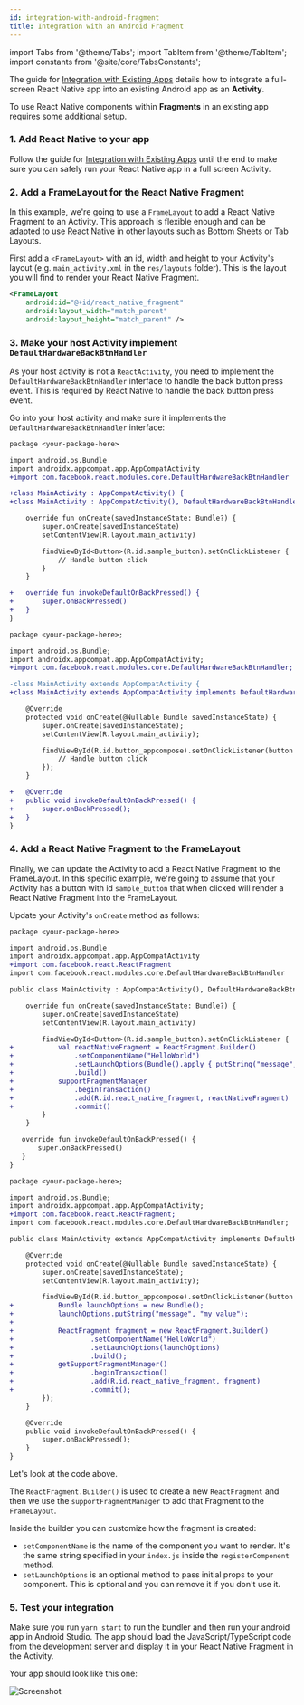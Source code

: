 ```yaml
---
id: integration-with-android-fragment
title: Integration with an Android Fragment
---
```


import Tabs from '@theme/Tabs'; import TabItem from '@theme/TabItem'; import constants from '@site/core/TabsConstants';

The guide for [Integration with Existing Apps](https://reactnative.dev/docs/integration-with-existing-apps) details how to integrate a full-screen React Native app into an existing Android app as an **Activity**.

To use React Native components within **Fragments** in an existing app requires some additional setup.

### 1. Add React Native to your app

Follow the guide for [Integration with Existing Apps](https://reactnative.dev/docs/integration-with-existing-apps) until the end to make sure you can safely run your React Native app in a full screen Activity.

### 2. Add a FrameLayout for the React Native Fragment

In this example, we're going to use a `FrameLayout` to add a React Native Fragment to an Activity. This approach is flexible enough and can be adapted to use React Native in other layouts such as Bottom Sheets or Tab Layouts.

First add a `<FrameLayout>` with an id, width and height to your Activity's layout (e.g. `main_activity.xml` in the `res/layouts` folder). This is the layout you will find to render your React Native Fragment.

```xml
<FrameLayout
    android:id="@+id/react_native_fragment"
    android:layout_width="match_parent"
    android:layout_height="match_parent" />
```

### 3. Make your host Activity implement `DefaultHardwareBackBtnHandler`

As your host activity is not a `ReactActivity`, you need to implement the `DefaultHardwareBackBtnHandler` interface to handle the back button press event.
This is required by React Native to handle the back button press event.

Go into your host activity and make sure it implements the `DefaultHardwareBackBtnHandler` interface:

<Tabs groupId="android-language" queryString defaultValue={constants.defaultAndroidLanguage} values={constants.androidLanguages}>
<TabItem value="kotlin">

```diff
package <your-package-here>

import android.os.Bundle
import androidx.appcompat.app.AppCompatActivity
+import com.facebook.react.modules.core.DefaultHardwareBackBtnHandler

+class MainActivity : AppCompatActivity() {
+class MainActivity : AppCompatActivity(), DefaultHardwareBackBtnHandler {

    override fun onCreate(savedInstanceState: Bundle?) {
        super.onCreate(savedInstanceState)
        setContentView(R.layout.main_activity)

        findViewById<Button>(R.id.sample_button).setOnClickListener {
            // Handle button click
        }
    }

+   override fun invokeDefaultOnBackPressed() {
+       super.onBackPressed()
+   }
}
```

</TabItem>
<TabItem value="java">

```diff
package <your-package-here>;

import android.os.Bundle;
import androidx.appcompat.app.AppCompatActivity;
+import com.facebook.react.modules.core.DefaultHardwareBackBtnHandler;

-class MainActivity extends AppCompatActivity {
+class MainActivity extends AppCompatActivity implements DefaultHardwareBackBtnHandler {

    @Override
    protected void onCreate(@Nullable Bundle savedInstanceState) {
        super.onCreate(savedInstanceState);
        setContentView(R.layout.main_activity);

        findViewById(R.id.button_appcompose).setOnClickListener(button -> {
            // Handle button click
        });
    }

+   @Override
+   public void invokeDefaultOnBackPressed() {
+       super.onBackPressed();
+   }
}
```

</TabItem>
</Tabs>

### 4. Add a React Native Fragment to the FrameLayout

Finally, we can update the Activity to add a React Native Fragment to the FrameLayout.
In this specific example, we're going to assume that your Activity has a button with id `sample_button` that when clicked will render a React Native Fragment into the FrameLayout.

Update your Activity's `onCreate` method as follows:

<Tabs groupId="android-language" queryString defaultValue={constants.defaultAndroidLanguage} values={constants.androidLanguages}>
<TabItem value="kotlin">

```diff
package <your-package-here>

import android.os.Bundle
import androidx.appcompat.app.AppCompatActivity
+import com.facebook.react.ReactFragment
import com.facebook.react.modules.core.DefaultHardwareBackBtnHandler

public class MainActivity : AppCompatActivity(), DefaultHardwareBackBtnHandler {

    override fun onCreate(savedInstanceState: Bundle?) {
        super.onCreate(savedInstanceState)
        setContentView(R.layout.main_activity)

        findViewById<Button>(R.id.sample_button).setOnClickListener {
+           val reactNativeFragment = ReactFragment.Builder()
+               .setComponentName("HelloWorld")
+               .setLaunchOptions(Bundle().apply { putString("message", "my value") })
+               .build()
+           supportFragmentManager
+               .beginTransaction()
+               .add(R.id.react_native_fragment, reactNativeFragment)
+               .commit()
        }
    }

   override fun invokeDefaultOnBackPressed() {
       super.onBackPressed()
   }
}
```

</TabItem>
<TabItem value="java">

```diff
package <your-package-here>;

import android.os.Bundle;
import androidx.appcompat.app.AppCompatActivity;
+import com.facebook.react.ReactFragment;
import com.facebook.react.modules.core.DefaultHardwareBackBtnHandler;

public class MainActivity extends AppCompatActivity implements DefaultHardwareBackBtnHandler {

    @Override
    protected void onCreate(@Nullable Bundle savedInstanceState) {
        super.onCreate(savedInstanceState);
        setContentView(R.layout.main_activity);

        findViewById(R.id.button_appcompose).setOnClickListener(button -> {
+           Bundle launchOptions = new Bundle();
+           launchOptions.putString("message", "my value");
+
+           ReactFragment fragment = new ReactFragment.Builder()
+                   .setComponentName("HelloWorld")
+                   .setLaunchOptions(launchOptions)
+                   .build();
+           getSupportFragmentManager()
+                   .beginTransaction()
+                   .add(R.id.react_native_fragment, fragment)
+                   .commit();
        });
    }

    @Override
    public void invokeDefaultOnBackPressed() {
        super.onBackPressed();
    }
}
```

</TabItem>
</Tabs>

Let's look at the code above.

The `ReactFragment.Builder()` is used to create a new `ReactFragment` and then we use the `supportFragmentManager` to add that Fragment to the `FrameLayout`.

Inside the builder you can customize how the fragment is created:

- `setComponentName` is the name of the component you want to render. It's the same string specified in your `index.js` inside the `registerComponent` method.
- `setLaunchOptions` is an optional method to pass initial props to your component. This is optional and you can remove it if you don't use it.

### 5. Test your integration

Make sure you run `yarn start` to run the bundler and then run your android app in Android Studio. The app should load the JavaScript/TypeScript code from the development server and display it in your React Native Fragment in the Activity.

Your app should look like this one:

![Screenshot](/docs/assets/EmbeddedAppAndroidFragmentVideo.gif)